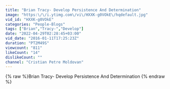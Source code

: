 ```yaml
---
title: "Brian Tracy- Develop Persistence And Determination"
image: "https:\/\/i.ytimg.com\/vi\/HXXK-g0VOkE\/hqdefault.jpg"
vid_id: "HXXK-g0VOkE"
categories: "People-Blogs"
tags: ["Brian","Tracy-","Develop"]
date: "2022-04-29T02:28:45+03:00"
vid_date: "2016-01-11T17:25:23Z"
duration: "PT2M49S"
viewcount: "811"
likeCount: "14"
dislikeCount: ""
channel: "Cristian Petre Moldovan"
---
```

{% raw %}Brian Tracy- Develop Persistence And Determination {% endraw %}
